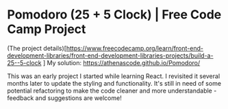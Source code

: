 # Pomodoro (25 + 5 Clock) | Free Code Camp Project

(The project details)[https://www.freecodecamp.org/learn/front-end-development-libraries/front-end-development-libraries-projects/build-a-25--5-clock  ]
My solution: https://athenascode.github.io/Pomodoro/  

This was an early project I started while learning React. I revisited it several months later to update the styling and functionality. It's still in need of some potential refactoring to make the code cleaner and more understandable - feedback and suggestions are welcome!
